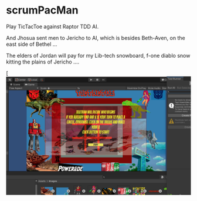 # scrumPacMan

Play TicTacToe against Raptor TDD AI.

And Jhosua sent men to Jericho to AI, which is besides Beth-Aven, on the east side of Bethel ...

The elders of Jordan will pay for my Lib-tech snowboard, f-one diablo snow kitting the plains of Jericho ....

[![herbie nichols the third world.... ](https://raw.githubusercontent.com/rgarro/scrumPacMan/main/preview.png)
